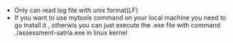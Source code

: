 - Only can read log file with unix format(LF)
- If you want to use mytools command on your local machine you need to go install it , otherwis you can just execute the .exe file with command ./assessment-satria.exe in linux kernel
